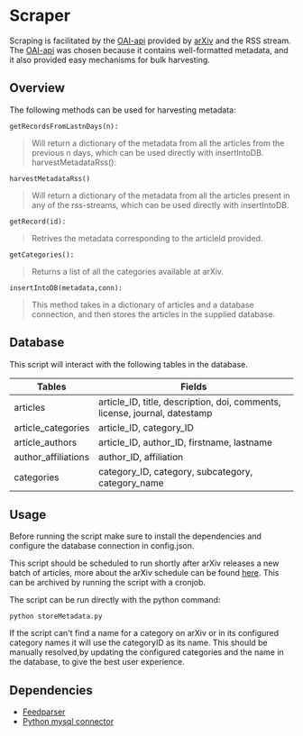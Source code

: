 # Scraper

Scraping is facilitated by the [OAI-api](https://arxiv.org/help/oa/index) provided by [arXiv](https://arxiv.org/) and the RSS stream.  The [OAI-api](https://arxiv.org/help/oa/index) was chosen because it contains well-formatted metadata, and it also provided easy mechanisms for bulk harvesting.


## Overview
The following methods can be used for harvesting metadata:

``getRecordsFromLastnDays(n):``

>Will return a dictionary of the metadata from all the articles from the previous n days, which can be used directly with insertIntoDB. harvestMetadataRss():

``harvestMetadataRss()``

>Will return a dictionary of the metadata from all the articles present in any of the rss-streams, which can be used directly with insertIntoDB.

``getRecord(id):``

>Retrives the metadata corresponding to the articleId provided.

``getCategories():``

>Returns a list of all the categories available at arXiv.

``insertIntoDB(metadata,conn):``

>This method takes in a dictionary of articles and a database connection, and then stores the articles in the supplied database.

## Database

This script will interact with the following tables in the database.

| Tables | Fields |
| ------------- | ------------- |
| articles  | article_ID, title, description, doi, comments, license, journal, datestamp|
| article_categories  | article_ID, category_ID |
|article_authors| article_ID, author_ID, firstname, lastname|
|author_affiliations| author_ID, affiliation|
|categories| category_ID, category, subcategory, category_name|

## Usage

Before running the script make sure to install the dependencies and configure the database connection in config.json.

 This script should be scheduled to run shortly after arXiv releases a new batch of articles, more about the arXiv schedule can be found [here](/../../#arxiv-schedule). This can be archived by running the script with a cronjob.

 The script can be run directly with the python command: 
```
python storeMetadata.py
```

If the script can't find a name for a category on arXiv or in its configured category names it will use the categoryID as its name. This should be manually resolved,by updating the configured categories and the name in the database, to give the best user experience.
## Dependencies

- [Feedparser](https://github.com/kurtmckee/feedparser)
- [Python mysql connector](https://github.com/mysql/mysql-connector-python)
